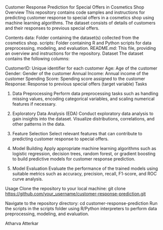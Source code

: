 Customer Response Prediction for Special Offers in Cosmetics Shop
Overview
This repository contains code samples and instructions for predicting customer response to special offers in a cosmetics shop using machine learning algorithms. The dataset consists of details of customers and their responses to previous special offers.

Contents
data: Folder containing the dataset(s) collected from the cosmetics shop.
scripts: Folder containing R and Python scripts for data preprocessing, modeling, and evaluation.
README.md: This file, providing an overview and instructions for the repository.
Dataset
The dataset contains the following columns:

CustomerID: Unique identifier for each customer
Age: Age of the customer
Gender: Gender of the customer
Annual Income: Annual income of the customer
Spending Score: Spending score assigned to the customer
Response: Response to previous special offers (target variable)
Tasks
1. Data Preprocessing
Perform data preprocessing tasks such as handling missing values, encoding categorical variables, and scaling numerical features if necessary.

2. Exploratory Data Analysis (EDA)
Conduct exploratory data analysis to gain insights into the dataset. Visualize distributions, correlations, and other patterns in the data.

3. Feature Selection
Select relevant features that can contribute to predicting customer response to special offers.

4. Model Building
Apply appropriate machine learning algorithms such as logistic regression, decision trees, random forest, or gradient boosting to build predictive models for customer response prediction.

5. Model Evaluation
Evaluate the performance of the trained models using suitable metrics such as accuracy, precision, recall, F1-score, and ROC curve analysis.

Usage
Clone the repository to your local machine:
git clone https://github.com/your_username/customer-response-prediction.git


Navigate to the repository directory:
cd customer-response-prediction
Run the scripts in the scripts folder using R/Python interpreters to perform data preprocessing, modeling, and evaluation.

Atharva Atterkar
